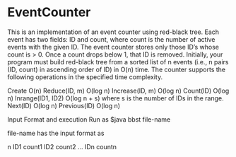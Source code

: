 # EventCounter
This is an implementation of an event counter using red-black tree. Each event has two
fields: ID and count, where count is the number of active events with the given ID.
The event counter stores only those ID’s whose count is > 0. Once a count drops
below 1, that ID is removed. Initially, your program must build red-black tree from
a sorted list of n events (i.e., n pairs (ID, count) in ascending order of ID) in O(n)
time. The counter supports the following operations in the specified time
complexity.

Create O(n)
Reduce(ID, m) O(log n)
Increase(ID, m) O(log n)
Count(ID) O(log n)
Inrange(ID1, ID2) O(log n + s) where s is the number of IDs in the range.
Next(ID) O(log n)
Previous(ID) O(log n)

Input Format and execution
 Run as
 $java bbst file-name
 
 file-name has the input format as
 
 n
 ID1 count1
 ID2 count2
 ...
 IDn countn
 
 
 
